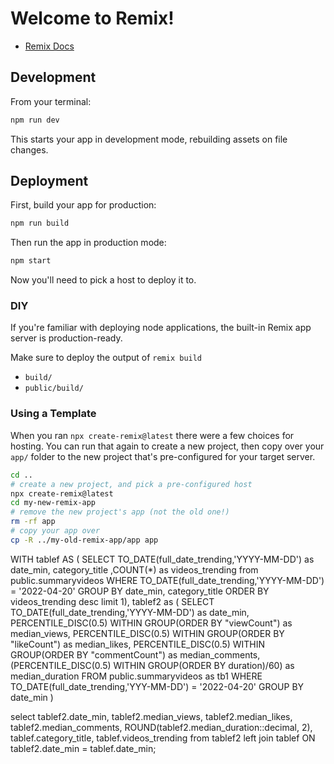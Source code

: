 # Welcome to Remix!

- [Remix Docs](https://remix.run/docs)

## Development

From your terminal:

```sh
npm run dev
```

This starts your app in development mode, rebuilding assets on file changes.

## Deployment

First, build your app for production:

```sh
npm run build
```

Then run the app in production mode:

```sh
npm start
```

Now you'll need to pick a host to deploy it to.

### DIY

If you're familiar with deploying node applications, the built-in Remix app server is production-ready.

Make sure to deploy the output of `remix build`

- `build/`
- `public/build/`

### Using a Template

When you ran `npx create-remix@latest` there were a few choices for hosting. You can run that again to create a new project, then copy over your `app/` folder to the new project that's pre-configured for your target server.

```sh
cd ..
# create a new project, and pick a pre-configured host
npx create-remix@latest
cd my-new-remix-app
# remove the new project's app (not the old one!)
rm -rf app
# copy your app over
cp -R ../my-old-remix-app/app app
```

WITH tablef AS (
 SELECT TO_DATE(full_date_trending,'YYYY-MM-DD') as date_min, category_title ,COUNT(*) as videos_trending from public.summaryvideos 
 WHERE TO_DATE(full_date_trending,'YYYY-MM-DD') = '2022-04-20' 
 GROUP BY date_min, category_title
 ORDER BY videos_trending desc
 limit 1), tablef2 as (
	 SELECT 
			TO_DATE(full_date_trending,'YYYY-MM-DD') as date_min,
            PERCENTILE_DISC(0.5) WITHIN GROUP(ORDER BY "viewCount") as median_views,
            PERCENTILE_DISC(0.5) WITHIN GROUP(ORDER BY "likeCount") as median_likes,
            PERCENTILE_DISC(0.5) WITHIN GROUP(ORDER BY "commentCount") as median_comments,
			(PERCENTILE_DISC(0.5) WITHIN GROUP(ORDER BY duration)/60) as median_duration
        FROM public.summaryvideos as tb1
		WHERE TO_DATE(full_date_trending,'YYY-MM-DD') = '2022-04-20'
		GROUP BY date_min
 )
 
select tablef2.date_min, tablef2.median_views, tablef2.median_likes, tablef2.median_comments, 
ROUND(tablef2.median_duration::decimal, 2), tablef.category_title, tablef.videos_trending
from tablef2
left join tablef ON tablef2.date_min = tablef.date_min;
